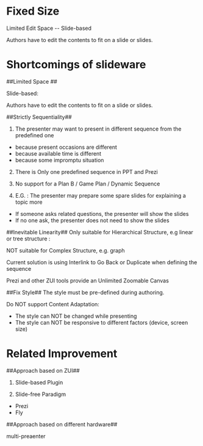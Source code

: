 Fixed Size
========
Limited Edit Space -- Slide-based

Authors have to edit the contents to fit on a slide or slides.


Shortcomings of slideware
============

##Limited Space ##

Slide-based:

Authors have to edit the contents to fit on a slide or slides.

##Strictly Sequentiality##

1. The presenter may want to present in different sequence from the predefined one
  - because present occasions are different
  - because available time is different
  - because some impromptu situation

2. There is Only one predefined sequence in PPT and Prezi

3. No support for a Plan B / Game Plan / Dynamic Sequence

4. E.G. : The presenter may prepare some spare slides for explaining a topic more
- If someone asks related questions, the presenter will show the slides
- If no one ask, the presenter does not need to show the slides

##Inevitable Linearity##
Only suitable for Hierarchical Structure, e.g linear or tree structure : 

NOT suitable for Complex Structure, e.g. graph

Current solution is using Interlink to Go Back or Duplicate when defining the sequence

Prezi and other ZUI tools provide an Unlimited Zoomable Canvas

##Fix Style##
The style must be pre-defined during authoring.

Do NOT support Content Adaptation:
- The style can NOT be changed while presenting
- The style can NOT be responsive to different factors (device, screen size)

Related Improvement
================================

##Approach based on ZUI##

1. Slide-based Plugin

2. Slide-free Paradigm
- Prezi
- Fly

##Approach based on different hardware##

multi-preaenter
